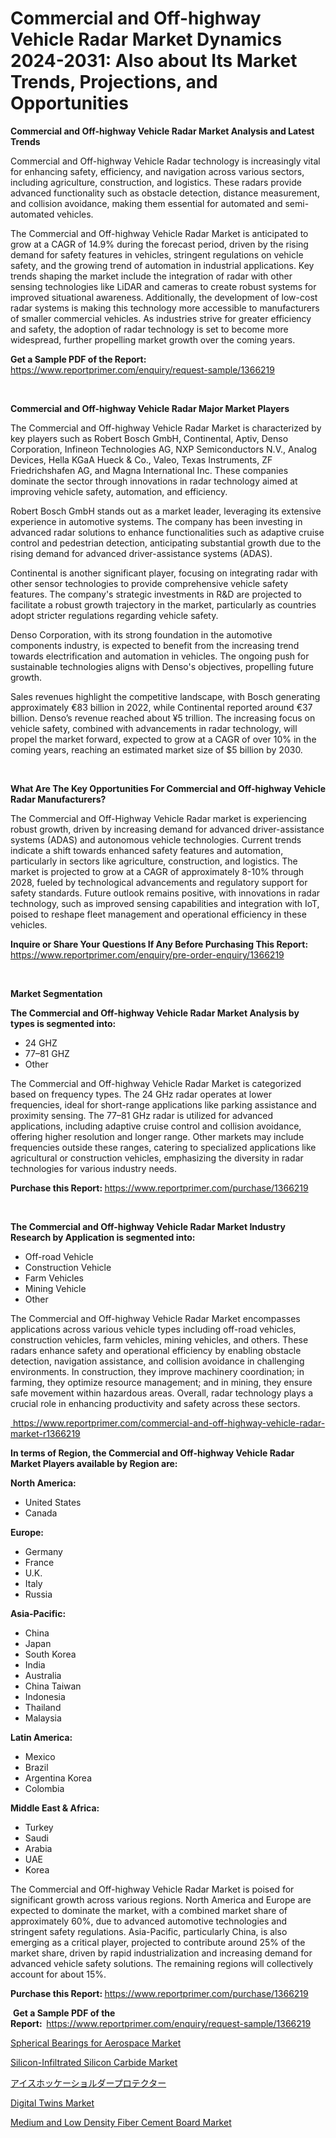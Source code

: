 <p><h1>Commercial and Off-highway Vehicle Radar Market Dynamics 2024-2031: Also about Its Market Trends, Projections, and Opportunities</h1></p><p><strong>Commercial and Off-highway Vehicle Radar Market Analysis and Latest Trends</strong></p>
<p><p>Commercial and Off-highway Vehicle Radar technology is increasingly vital for enhancing safety, efficiency, and navigation across various sectors, including agriculture, construction, and logistics. These radars provide advanced functionality such as obstacle detection, distance measurement, and collision avoidance, making them essential for automated and semi-automated vehicles. </p><p>The Commercial and Off-highway Vehicle Radar Market is anticipated to grow at a CAGR of 14.9% during the forecast period, driven by the rising demand for safety features in vehicles, stringent regulations on vehicle safety, and the growing trend of automation in industrial applications. Key trends shaping the market include the integration of radar with other sensing technologies like LiDAR and cameras to create robust systems for improved situational awareness. Additionally, the development of low-cost radar systems is making this technology more accessible to manufacturers of smaller commercial vehicles. As industries strive for greater efficiency and safety, the adoption of radar technology is set to become more widespread, further propelling market growth over the coming years.</p></p>
<p><strong>Get a Sample PDF of the Report:&nbsp;</strong> <a href="https://www.reportprimer.com/enquiry/request-sample/1366219">https://www.reportprimer.com/enquiry/request-sample/1366219</a></p>
<p>&nbsp;</p>
<p><strong>Commercial and Off-highway Vehicle Radar Major Market Players</strong></p>
<p><p>The Commercial and Off-highway Vehicle Radar Market is characterized by key players such as Robert Bosch GmbH, Continental, Aptiv, Denso Corporation, Infineon Technologies AG, NXP Semiconductors N.V., Analog Devices, Hella KGaA Hueck & Co., Valeo, Texas Instruments, ZF Friedrichshafen AG, and Magna International Inc. These companies dominate the sector through innovations in radar technology aimed at improving vehicle safety, automation, and efficiency.</p><p>Robert Bosch GmbH stands out as a market leader, leveraging its extensive experience in automotive systems. The company has been investing in advanced radar solutions to enhance functionalities such as adaptive cruise control and pedestrian detection, anticipating substantial growth due to the rising demand for advanced driver-assistance systems (ADAS).</p><p>Continental is another significant player, focusing on integrating radar with other sensor technologies to provide comprehensive vehicle safety features. The company's strategic investments in R&D are projected to facilitate a robust growth trajectory in the market, particularly as countries adopt stricter regulations regarding vehicle safety.</p><p>Denso Corporation, with its strong foundation in the automotive components industry, is expected to benefit from the increasing trend towards electrification and automation in vehicles. The ongoing push for sustainable technologies aligns with Denso's objectives, propelling future growth.</p><p>Sales revenues highlight the competitive landscape, with Bosch generating approximately €83 billion in 2022, while Continental reported around €37 billion. Denso’s revenue reached about ¥5 trillion. The increasing focus on vehicle safety, combined with advancements in radar technology, will propel the market forward, expected to grow at a CAGR of over 10% in the coming years, reaching an estimated market size of $5 billion by 2030.</p></p>
<p>&nbsp;</p>
<p><strong>What Are The Key Opportunities For Commercial and Off-highway Vehicle Radar Manufacturers?</strong></p>
<p><p>The Commercial and Off-Highway Vehicle Radar market is experiencing robust growth, driven by increasing demand for advanced driver-assistance systems (ADAS) and autonomous vehicle technologies. Current trends indicate a shift towards enhanced safety features and automation, particularly in sectors like agriculture, construction, and logistics. The market is projected to grow at a CAGR of approximately 8-10% through 2028, fueled by technological advancements and regulatory support for safety standards. Future outlook remains positive, with innovations in radar technology, such as improved sensing capabilities and integration with IoT, poised to reshape fleet management and operational efficiency in these vehicles.</p></p>
<p><strong>Inquire or Share Your Questions If Any Before Purchasing This Report:</strong> <a href="https://www.reportprimer.com/enquiry/pre-order-enquiry/1366219">https://www.reportprimer.com/enquiry/pre-order-enquiry/1366219</a></p>
<p>&nbsp;</p>
<p><strong>Market Segmentation</strong></p>
<p><strong>The Commercial and Off-highway Vehicle Radar Market Analysis by types is segmented into:</strong></p>
<p><ul><li>24 GHZ</li><li>77–81 GHZ</li><li>Other</li></ul></p>
<p><p>The Commercial and Off-highway Vehicle Radar Market is categorized based on frequency types. The 24 GHz radar operates at lower frequencies, ideal for short-range applications like parking assistance and proximity sensing. The 77–81 GHz radar is utilized for advanced applications, including adaptive cruise control and collision avoidance, offering higher resolution and longer range. Other markets may include frequencies outside these ranges, catering to specialized applications like agricultural or construction vehicles, emphasizing the diversity in radar technologies for various industry needs.</p></p>
<p><strong>Purchase this Report:&nbsp;</strong><a href="https://www.reportprimer.com/purchase/1366219">https://www.reportprimer.com/purchase/1366219</a></p>
<p>&nbsp;</p>
<p><strong>The Commercial and Off-highway Vehicle Radar Market Industry Research by Application is segmented into:</strong></p>
<p><ul><li>Off-road Vehicle</li><li>Construction Vehicle</li><li>Farm Vehicles</li><li>Mining Vehicle</li><li>Other</li></ul></p>
<p><p>The Commercial and Off-highway Vehicle Radar Market encompasses applications across various vehicle types including off-road vehicles, construction vehicles, farm vehicles, mining vehicles, and others. These radars enhance safety and operational efficiency by enabling obstacle detection, navigation assistance, and collision avoidance in challenging environments. In construction, they improve machinery coordination; in farming, they optimize resource management; and in mining, they ensure safe movement within hazardous areas. Overall, radar technology plays a crucial role in enhancing productivity and safety across these sectors.</p></p>
<p><a href="https://www.reportprimer.com/commercial-and-off-highway-vehicle-radar-market-r1366219">&nbsp;https://www.reportprimer.com/commercial-and-off-highway-vehicle-radar-market-r1366219</a></p>
<p><strong>In terms of Region, the Commercial and Off-highway Vehicle Radar Market Players available by Region are:</strong></p>
<p>
    <p> <strong> North America: </strong>
        <ul>
            <li>United States</li>
            <li>Canada</li>
        </ul>
        </p> 
    <p> <strong> Europe: </strong>
        <ul>
            <li>Germany</li>
            <li>France</li>
            <li>U.K.</li>
            <li>Italy</li>
            <li>Russia</li>
        </ul>
        </p> 
    <p> <strong> Asia-Pacific: </strong>
        <ul>
            <li>China</li>
            <li>Japan</li>
            <li>South Korea</li>
            <li>India</li>
            <li>Australia</li>
            <li>China Taiwan</li>
            <li>Indonesia</li>
            <li>Thailand</li>
            <li>Malaysia</li>
        </ul>
        </p> 
    <p> <strong> Latin America: </strong>
        <ul>
            <li>Mexico</li>
            <li>Brazil</li>
            <li>Argentina Korea</li>
            <li>Colombia</li>
        </ul>
        </p> 
    <p> <strong> Middle East & Africa: </strong>
        <ul>
            <li>Turkey</li>
            <li>Saudi</li>
            <li>Arabia</li>
            <li>UAE</li>
            <li>Korea</li>
        </ul>
    </p>
    </p>
<p><p>The Commercial and Off-highway Vehicle Radar Market is poised for significant growth across various regions. North America and Europe are expected to dominate the market, with a combined market share of approximately 60%, due to advanced automotive technologies and stringent safety regulations. Asia-Pacific, particularly China, is also emerging as a critical player, projected to contribute around 25% of the market share, driven by rapid industrialization and increasing demand for advanced vehicle safety solutions. The remaining regions will collectively account for about 15%.</p></p>
<p><strong>Purchase this Report: </strong><a href="https://www.reportprimer.com/purchase/1366219">https://www.reportprimer.com/purchase/1366219</a></p>
<p>&nbsp;<strong>Get a Sample PDF of the Report:&nbsp;&nbsp;</strong><a href="https://www.reportprimer.com/enquiry/request-sample/1366219">https://www.reportprimer.com/enquiry/request-sample/1366219</a></p>
<p><strong></strong></p>
<p><p><a href="https://medium.com/@kelliburton35/market-trends-in-the-global-spherical-bearings-for-aerospace-market-forecast-and-analysis-2024-f3e775fa8c70">Spherical Bearings for Aerospace Market</a></p><p><a href="https://issuu.com/reportprime-2/docs/silicon-infiltrated-silicon-carbide_c399be432f6aba">Silicon-Infiltrated Silicon Carbide Market</a></p><p><a href="https://medium.com/@fsde4w/%E3%82%A2%E3%82%A4%E3%82%B9%E3%83%9B%E3%83%83%E3%82%B1%E3%83%BC%E7%94%A8%E3%82%B7%E3%83%A7%E3%83%AB%E3%83%80%E3%83%BC%E3%83%97%E3%83%AD%E3%83%86%E3%82%AF%E3%82%BF%E3%83%BC%E5%B8%82%E5%A0%B4%E3%81%AE%E4%B8%BB%E8%A6%81%E8%A6%81%E5%9B%A0%E5%88%86%E6%9E%90-2024%E5%B9%B4%E3%81%8B%E3%82%892031%E5%B9%B4%E3%81%AE%E5%B8%82%E5%A0%B4%E5%8B%95%E5%90%91%E3%81%A8%E6%9C%AA%E6%9D%A5%E3%81%AE%E5%B1%95%E6%9C%9B-21061898aa2e?postPublishedType=repub">アイスホッケーショルダープロテクター</a></p><p><a href="https://www.linkedin.com/pulse/global-digital-twins-market-sector-types-applications-player-strategies-zsbff">Digital Twins Market</a></p><p><a href="https://issuu.com/reportprime-2/docs/medium-and-low-density-fiber-cement_38c21824bc2526">Medium and Low Density Fiber Cement Board Market</a></p></p>